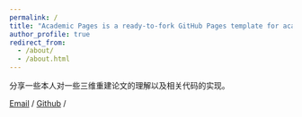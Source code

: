 ```yaml
---
permalink: /
title: "Academic Pages is a ready-to-fork GitHub Pages template for academic personal websites"
author_profile: true
redirect_from: 
  - /about/
  - /about.html
---
```


分享一些本人对一些三维重建论文的理解以及相关代码的实现。

[Email](mailto:youzhenguo65@gmail.com) / [Github](https://github.com/yzg1) /
